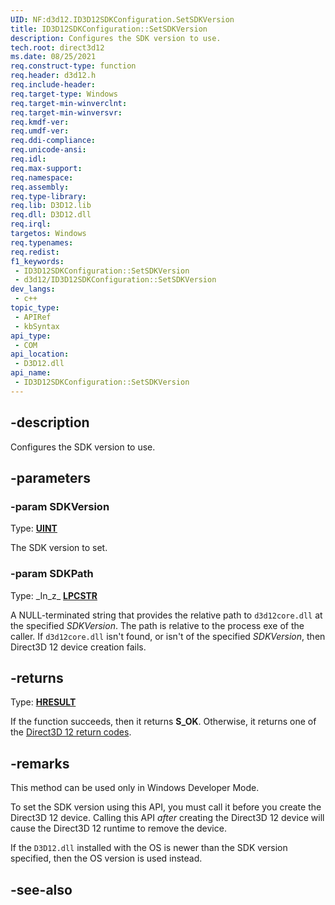 ```yaml
---
UID: NF:d3d12.ID3D12SDKConfiguration.SetSDKVersion
title: ID3D12SDKConfiguration::SetSDKVersion
description: Configures the SDK version to use.
tech.root: direct3d12
ms.date: 08/25/2021
req.construct-type: function
req.header: d3d12.h
req.include-header: 
req.target-type: Windows
req.target-min-winverclnt: 
req.target-min-winversvr: 
req.kmdf-ver: 
req.umdf-ver: 
req.ddi-compliance: 
req.unicode-ansi: 
req.idl: 
req.max-support: 
req.namespace: 
req.assembly: 
req.type-library: 
req.lib: D3D12.lib
req.dll: D3D12.dll
req.irql: 
targetos: Windows
req.typenames: 
req.redist: 
f1_keywords:
 - ID3D12SDKConfiguration::SetSDKVersion
 - d3d12/ID3D12SDKConfiguration::SetSDKVersion
dev_langs:
 - c++
topic_type:
 - APIRef
 - kbSyntax
api_type:
 - COM
api_location:
 - D3D12.dll
api_name:
 - ID3D12SDKConfiguration::SetSDKVersion
---
```


## -description

Configures the SDK version to use.

## -parameters

### -param SDKVersion

Type: **[UINT](/windows/win32/winprog/windows-data-types)**

The SDK version to set.

### -param SDKPath

Type: \_In\_z\_ **[LPCSTR](/windows/win32/winprog/windows-data-types)**

A NULL-terminated string that provides the relative path to `d3d12core.dll` at the specified *SDKVersion*. The path is relative to the process exe of the caller. If `d3d12core.dll` isn't found, or isn't of the specified *SDKVersion*, then Direct3D 12 device creation fails.

## -returns

Type: **[HRESULT](/windows/win32/com/structure-of-com-error-codes)**

If the function succeeds, then it returns **S_OK**. Otherwise, it returns one of the [Direct3D 12 return codes](/windows/win32/direct3d12/d3d12-graphics-reference-returnvalues).

## -remarks

This method can be used only in Windows Developer Mode.

To set the SDK version using this API, you must call it before you create the Direct3D 12 device. Calling this API *after* creating the Direct3D 12 device will cause the Direct3D 12 runtime to remove the device.

If the `D3D12.dll` installed with the OS is newer than the SDK version specified, then the OS version is used instead.

## -see-also
